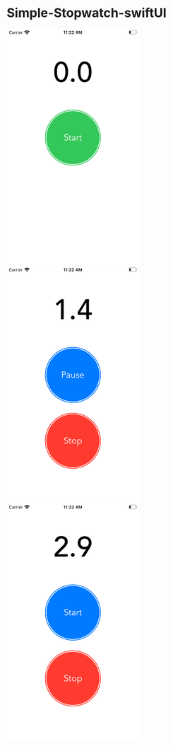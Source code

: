# Simple-Stopwatch-swiftUI


<img width="300" alt="sreen1" src="https://github.com/MunirajaV/Simple-Stopwatch-swiftUI/blob/master/swift%20UI/screenshot/1.png">
<img width="300" alt="sreen1" src="https://github.com/MunirajaV/Simple-Stopwatch-swiftUI/blob/master/swift%20UI/screenshot/2.png">
<img width="300" alt="sreen3" src="https://github.com/MunirajaV/Simple-Stopwatch-swiftUI/blob/master/swift%20UI/screenshot/3.png">
